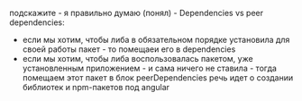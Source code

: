 подскажите - я правильно думаю (понял) - Dependencies vs peer dependencies:
- если мы хотим, чтобы либа в обязательном порядке установила для своей работы пакет - то помещаеи его в dependencies
- если мы хотим, чтобы либа воспользовалась пакетом, уже установленным приложением - и сама ничего не ставила - тогда помещаем этот пакет в блок peerDependencies
речь идет о создании библиотек и npm-пакетов под angular